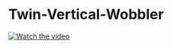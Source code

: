 # Twin-Vertical-Wobbler

[![Watch the video](https://drive.google.com/drive/u/1/folders/1BNcZYYvLNRVm4jKi2rR1gvKEtaQz4Drq)](https://www.youtube.com/watch?v=D0PgXb16Egc&feature=youtu.be)
